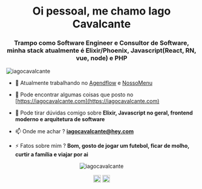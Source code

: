 <h1 align="center">Oi pessoal, me chamo Iago Cavalcante</h1>
<h3 align="center">Trampo como Software Engineer e Consultor de Software, minha stack atualmente é Elixir/Phoenix, Javascript(React, RN, vue, node) e PHP</h3>
<p align="left"> <img src="https://komarev.com/ghpvc/?username=iagocavalcante" alt="iagocavalcante" /> </p>

- 🔭 Atualmente trabalhando no [Agendflow](https://agendflow.com.br) e [NossoMenu](https://nossomenu.app.br)

- 📝 Pode encontrar algumas coisas que posto no [https://iagocavalcante.com](https://iagocavalcante.com)

- 💬 Pode tirar dúvidas comigo sobre **Elixir, Javascript no geral, frontend moderno e arquitetura de software**

- 📫 Onde me achar ? **iagocavalcante@hey.com**

- ⚡ Fatos sobre mim ? **Bom, gosto de jogar um futebol, ficar de molho, curtir a família e viajar por ai**

<p align="center"> <img src="https://github-readme-stats.vercel.app/api?username=iagocavalcante&show_icons=true" alt="iagocavalcante" /> </p>

<p align="center">
<a href="https://twitter.com/iagoangelimc" target="blank"><img align="center" src="https://cdn.jsdelivr.net/npm/simple-icons@3.0.1/icons/twitter.svg" alt="iagoangelim" height="20" width="20" /></a>
<a href="https://linkedin.com/in/iago-a-cavalcante" target="blank"><img align="center" src="https://cdn.jsdelivr.net/npm/simple-icons@3.0.1/icons/linkedin.svg" alt="iago-a-cavalcante" height="20" width="20" /></a>
</p>
